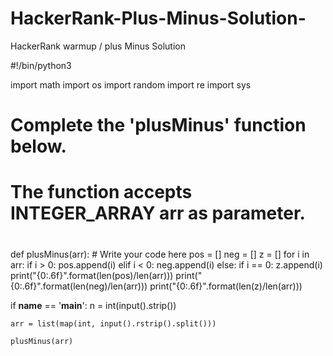 # HackerRank-Plus-Minus-Solution-
HackerRank warmup / plus Minus Solution

#!/bin/python3

import math
import os
import random
import re
import sys

#
# Complete the 'plusMinus' function below.
#
# The function accepts INTEGER_ARRAY arr as parameter.
#

def plusMinus(arr):
    # Write your code here
    pos = []
    neg = []
    z = []
    for i in arr:
        if i > 0:
            pos.append(i)
        elif i < 0:
            neg.append(i)
        else:
            if i == 0:
                z.append(i)
    print("{0:.6f}".format(len(pos)/len(arr)))
    print("{0:.6f}".format(len(neg)/len(arr)))
    print("{0:.6f}".format(len(z)/len(arr)))


    
            

if __name__ == '__main__':
    n = int(input().strip())

    arr = list(map(int, input().rstrip().split()))

    plusMinus(arr)

